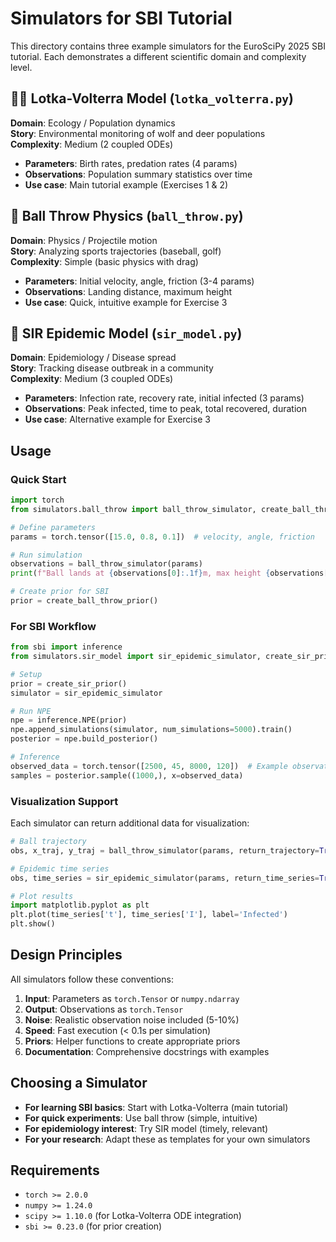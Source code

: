 # Simulators for SBI Tutorial

This directory contains three example simulators for the EuroSciPy 2025 SBI tutorial. Each demonstrates a different scientific domain and complexity level.

## 🐺🦌 Lotka-Volterra Model (`lotka_volterra.py`)

**Domain**: Ecology / Population dynamics  
**Story**: Environmental monitoring of wolf and deer populations  
**Complexity**: Medium (2 coupled ODEs)

- **Parameters**: Birth rates, predation rates (4 params)
- **Observations**: Population summary statistics over time
- **Use case**: Main tutorial example (Exercises 1 & 2)

## 🎾 Ball Throw Physics (`ball_throw.py`)

**Domain**: Physics / Projectile motion  
**Story**: Analyzing sports trajectories (baseball, golf)  
**Complexity**: Simple (basic physics with drag)

- **Parameters**: Initial velocity, angle, friction (3-4 params)
- **Observations**: Landing distance, maximum height
- **Use case**: Quick, intuitive example for Exercise 3

## 🦠 SIR Epidemic Model (`sir_model.py`)

**Domain**: Epidemiology / Disease spread  
**Story**: Tracking disease outbreak in a community  
**Complexity**: Medium (3 coupled ODEs)

- **Parameters**: Infection rate, recovery rate, initial infected (3 params)
- **Observations**: Peak infected, time to peak, total recovered, duration
- **Use case**: Alternative example for Exercise 3

## Usage

### Quick Start

```python
import torch
from simulators.ball_throw import ball_throw_simulator, create_ball_throw_prior

# Define parameters
params = torch.tensor([15.0, 0.8, 0.1])  # velocity, angle, friction

# Run simulation
observations = ball_throw_simulator(params)
print(f"Ball lands at {observations[0]:.1f}m, max height {observations[1]:.1f}m")

# Create prior for SBI
prior = create_ball_throw_prior()
```

### For SBI Workflow

```python
from sbi import inference
from simulators.sir_model import sir_epidemic_simulator, create_sir_prior

# Setup
prior = create_sir_prior()
simulator = sir_epidemic_simulator

# Run NPE
npe = inference.NPE(prior)
npe.append_simulations(simulator, num_simulations=5000).train()
posterior = npe.build_posterior()

# Inference
observed_data = torch.tensor([2500, 45, 8000, 120])  # Example observation
samples = posterior.sample((1000,), x=observed_data)
```

### Visualization Support

Each simulator can return additional data for visualization:

```python
# Ball trajectory
obs, x_traj, y_traj = ball_throw_simulator(params, return_trajectory=True)

# Epidemic time series  
obs, time_series = sir_epidemic_simulator(params, return_time_series=True)

# Plot results
import matplotlib.pyplot as plt
plt.plot(time_series['t'], time_series['I'], label='Infected')
plt.show()
```

## Design Principles

All simulators follow these conventions:

1. **Input**: Parameters as `torch.Tensor` or `numpy.ndarray`
2. **Output**: Observations as `torch.Tensor`
3. **Noise**: Realistic observation noise included (5-10%)
4. **Speed**: Fast execution (< 0.1s per simulation)
5. **Priors**: Helper functions to create appropriate priors
6. **Documentation**: Comprehensive docstrings with examples

## Choosing a Simulator

- **For learning SBI basics**: Start with Lotka-Volterra (main tutorial)
- **For quick experiments**: Use ball throw (simple, intuitive)
- **For epidemiology interest**: Try SIR model (timely, relevant)
- **For your research**: Adapt these as templates for your own simulators

## Requirements

- `torch >= 2.0.0`
- `numpy >= 1.24.0`
- `scipy >= 1.10.0` (for Lotka-Volterra ODE integration)
- `sbi >= 0.23.0` (for prior creation)
